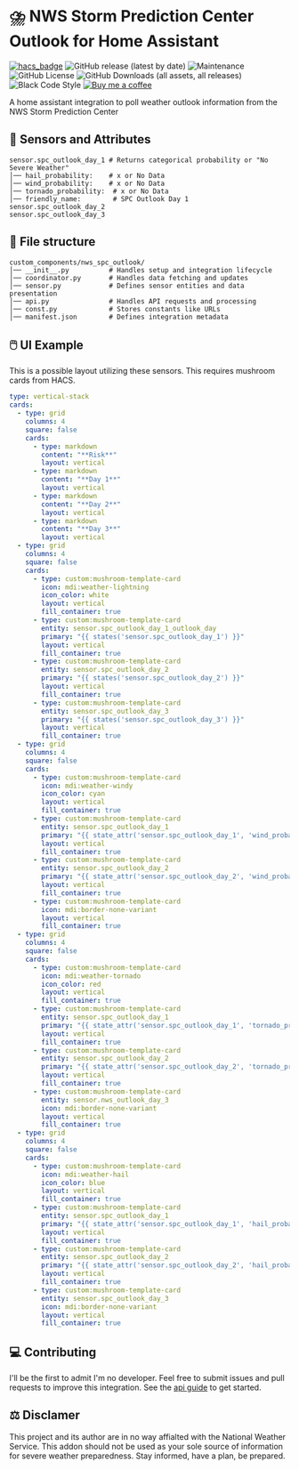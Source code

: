 # ⛈️ NWS Storm Prediction Center Outlook for Home Assistant
[![hacs_badge](https://img.shields.io/badge/HACS-Default-41BDF5.svg?style=for-the-badge)](https://github.com/hacs/integration)
![GitHub release (latest by date)](https://img.shields.io/github/v/release/sedward5/nws_spc_outlook?style=for-the-badge)
![Maintenance](https://img.shields.io/maintenance/yes/2025?style=for-the-badge)
![GitHub License](https://img.shields.io/github/license/sedward5/nws_spc_outlook?style=for-the-badge)
![GitHub Downloads (all assets, all releases)](https://img.shields.io/github/downloads/sedward5/nws_spc_outlook/total?style=for-the-badge)
![Black Code Style](https://img.shields.io/badge/code%20style-black-000000.svg?style=for-the-badge)
[![Buy me a coffee](https://img.shields.io/badge/buy_me_a_coffee-FFDD00?style=for-the-badge&logo=buy-me-a-coffee&logoColor=black)](https://buymeacoffee.com/sedward5)

A home assistant integration to poll weather outlook information from the NWS Storm Prediction Center

## 🔮 Sensors and Attributes
```
sensor.spc_outlook_day_1 # Returns categorical probability or "No Severe Weather"
│── hail_probability:    # x or No Data
│── wind_probability:    # x or No Data
│── tornado_probability:  # x or No Data
│── friendly_name:        # SPC Outlook Day 1
sensor.spc_outlook_day_2
sensor.spc_outlook_day_3
```

## 📁 File structure
```
custom_components/nws_spc_outlook/
│── __init__.py          # Handles setup and integration lifecycle
│── coordinator.py       # Handles data fetching and updates
│── sensor.py            # Defines sensor entities and data presentation
│── api.py               # Handles API requests and processing
│── const.py             # Stores constants like URLs
│── manifest.json        # Defines integration metadata
```

## 🖱️ UI Example

This is a possible layout utilizing these sensors. This requires mushroom cards from HACS. 

```yaml
type: vertical-stack
cards:
  - type: grid
    columns: 4
    square: false
    cards:
      - type: markdown
        content: "**Risk**"
        layout: vertical
      - type: markdown
        content: "**Day 1**"
        layout: vertical
      - type: markdown
        content: "**Day 2**"
        layout: vertical
      - type: markdown
        content: "**Day 3**"
        layout: vertical
  - type: grid
    columns: 4
    square: false
    cards:
      - type: custom:mushroom-template-card
        icon: mdi:weather-lightning
        icon_color: white
        layout: vertical
        fill_container: true
      - type: custom:mushroom-template-card
        entity: sensor.spc_outlook_day_1_outlook_day
        primary: "{{ states('sensor.spc_outlook_day_1') }}"
        layout: vertical
        fill_container: true
      - type: custom:mushroom-template-card
        entity: sensor.spc_outlook_day_2
        primary: "{{ states('sensor.spc_outlook_day_2') }}"
        layout: vertical
        fill_container: true
      - type: custom:mushroom-template-card
        entity: sensor.spc_outlook_day_3
        primary: "{{ states('sensor.spc_outlook_day_3') }}"
        layout: vertical
        fill_container: true
  - type: grid
    columns: 4
    square: false
    cards:
      - type: custom:mushroom-template-card
        icon: mdi:weather-windy
        icon_color: cyan
        layout: vertical
        fill_container: true
      - type: custom:mushroom-template-card
        entity: sensor.spc_outlook_day_1
        primary: "{{ state_attr('sensor.spc_outlook_day_1', 'wind_probability') }}"
        layout: vertical
        fill_container: true
      - type: custom:mushroom-template-card
        entity: sensor.spc_outlook_day_2
        primary: "{{ state_attr('sensor.spc_outlook_day_2', 'wind_probability') }}"
        layout: vertical
        fill_container: true
      - type: custom:mushroom-template-card
        icon: mdi:border-none-variant
        layout: vertical
        fill_container: true
  - type: grid
    columns: 4
    square: false
    cards:
      - type: custom:mushroom-template-card
        icon: mdi:weather-tornado
        icon_color: red
        layout: vertical
        fill_container: true
      - type: custom:mushroom-template-card
        entity: sensor.spc_outlook_day_1
        primary: "{{ state_attr('sensor.spc_outlook_day_1', 'tornado_probability') }}"
        layout: vertical
        fill_container: true
      - type: custom:mushroom-template-card
        entity: sensor.spc_outlook_day_2
        primary: "{{ state_attr('sensor.spc_outlook_day_2', 'tornado_probability') }}"
        layout: vertical
        fill_container: true
      - type: custom:mushroom-template-card
        entity: sensor.nws_outlook_day_3
        icon: mdi:border-none-variant
        layout: vertical
        fill_container: true
  - type: grid
    columns: 4
    square: false
    cards:
      - type: custom:mushroom-template-card
        icon: mdi:weather-hail
        icon_color: blue
        layout: vertical
        fill_container: true
      - type: custom:mushroom-template-card
        entity: sensor.spc_outlook_day_1
        primary: "{{ state_attr('sensor.spc_outlook_day_1', 'hail_probability') }}"
        layout: vertical
        fill_container: true
      - type: custom:mushroom-template-card
        entity: sensor.spc_outlook_day_2
        primary: "{{ state_attr('sensor.spc_outlook_day_2', 'hail_probability') }}"
        layout: vertical
        fill_container: true
      - type: custom:mushroom-template-card
        entity: sensor.spc_outlook_day_3
        icon: mdi:border-none-variant
        layout: vertical
        fill_container: true
```

## 💻 Contributing

I'll be the first to admit I'm no developer. Feel free to submit issues and pull requests to improve this integration. See the [api guide](https://sedward5.github.io/nws_spc_outlook/nws_spc_outlook.html) to get started. 

## ⚖️ Disclamer
This project and its author are in no way affialted with the National Weather Service. This addon should not be used as your sole source of information for severe weather preparedness. Stay informed, have a plan, be prepared.
